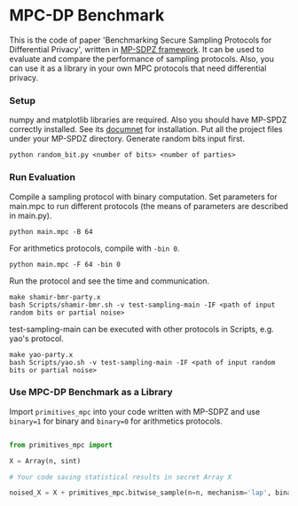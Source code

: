 # MPC-DP Benchmark

This is the code of paper 'Benchmarking Secure Sampling Protocols for Differential Privacy', written in [MP-SDPZ framework](https://github.com/data61/MP-SPDZ). It can be used to evaluate and compare the performance of sampling protocols. Also, you can use it as a library in your own MPC protocols that need differential privacy.


### Setup

numpy and matplotlib libraries are required.
Also you should have MP-SPDZ correctly installed. See its [documnet](https://mp-spdz.readthedocs.io/en/latest) for installation. Put all the project files under your MP-SPDZ directory.
Generate random bits input first.

```
python random_bit.py <number of bits> <number of parties> 
```

### Run Evaluation

Compile a sampling protocol with binary computation. Set parameters for main.mpc to run different protocols (the means of parameters are described in main.py).
```
python main.mpc -B 64
```
For arithmetics protocols, compile with `-bin 0`.

```
python main.mpc -F 64 -bin 0
```

Run the protocol and see the time and communication.
```
make shamir-bmr-party.x
bash Scripts/shamir-bmr.sh -v test-sampling-main -IF <path of input random bits or partial noise> 
```
test-sampling-main can be executed with other protocols in Scripts, e.g. yao's protocol. 

```
make yao-party.x
bash Scripts/yao.sh -v test-sampling-main -IF <path of input random bits or partial noise> 
```



### Use MPC-DP Benchmark as a Library

Import ```primitives_mpc``` into your code written with MP-SDPZ and use `binary=1` for binary and `binary=0` for arithmetics protocols.
```python

from primitives_mpc import

X = Array(n, sint)

# Your code saving statistical results in secret Array X 

noised_X = X + primitives_mpc.bitwise_sample(n=n, mechanism='lap', binary=1)

```